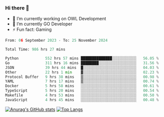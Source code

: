 ### Hi there 👋 

- 🔭 I’m currently working on OWL Development
- 🌱 I’m currently GO Developer
-  ⚡ Fun fact: Gaming
  
  <!--
- 👯 I’m looking to collaborate on ...
- 🤔 I’m looking for help with ...
- 💬 Ask me about ...
- 📫 How to reach me: ...
- 😄 Pronouns: ...
-->

<!--START_SECTION:waka-->

```python
From: 06 September 2023 - To: 25 November 2024

Total Time: 986 hrs 27 mins

Python            552 hrs 57 mins ██████████████░░░░░░░░░░░   56.05 %
Go                311 hrs 16 mins ████████░░░░░░░░░░░░░░░░░   31.56 %
JSON              39 hrs 44 mins  █░░░░░░░░░░░░░░░░░░░░░░░░   04.03 %
Other             22 hrs 1 min    ▓░░░░░░░░░░░░░░░░░░░░░░░░   02.23 %
Protocol Buffer   9 hrs 38 mins   ▒░░░░░░░░░░░░░░░░░░░░░░░░   00.98 %
YAML              7 hrs 17 mins   ▒░░░░░░░░░░░░░░░░░░░░░░░░   00.74 %
Docker            5 hrs 58 mins   ░░░░░░░░░░░░░░░░░░░░░░░░░   00.61 %
TypeScript        5 hrs 20 mins   ░░░░░░░░░░░░░░░░░░░░░░░░░   00.54 %
Makefile          4 hrs 53 mins   ░░░░░░░░░░░░░░░░░░░░░░░░░   00.50 %
JavaScript        4 hrs 45 mins   ░░░░░░░░░░░░░░░░░░░░░░░░░   00.48 %
```

<!--END_SECTION:waka-->

[![Anurag's GitHub stats](https://github-readme-stats.vercel.app/api?username=aebalz&show_icons=true&theme=codeSTACKr)](https://github.com/anuraghazra/github-readme-stats)
[![Top Langs](https://github-readme-stats.vercel.app/api/top-langs/?username=aebalz&layout=compact&card_width=350&theme=codeSTACKr)](https://github.com/anuraghazra/github-readme-stats)
<!-- [![Readme Card](https://github-readme-stats.vercel.app/api/pin/?username=aebalz&repo=go-gin-gone&show_owner=true)](https://github.com/anuraghazra/github-readme-stats)-->
